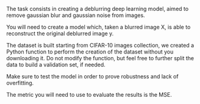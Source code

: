 The task consists in creating a deblurring deep learning model, aimed to remove gaussian blur and gaussian noise from images. 

You will need to create a model which, taken a blurred image X, is able to reconstruct the original deblurred image y. 

The dataset is built starting from CIFAR-10 images collection, we created a Python function to perform the creation of the dataset without 
you downloading it. Do not modify the function, but feel free to further split the data to build a validation set, if needed.

Make sure to test the model in order to prove robustness and lack of overfitting.

The metric you will need to use to evaluate the results is the MSE.